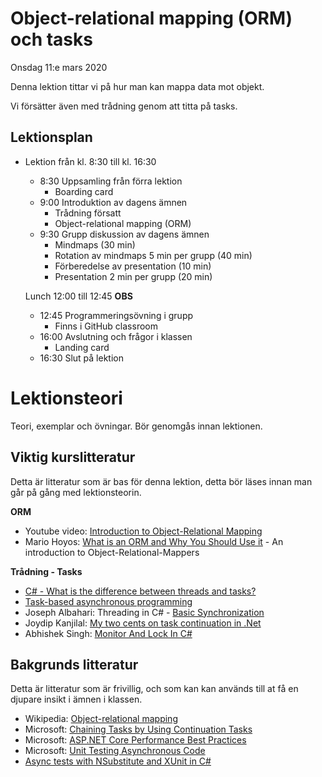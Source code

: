 # Object-relational mapping (ORM) och tasks

Onsdag 11:e mars 2020

Denna lektion tittar vi på hur man kan mappa data mot objekt.

Vi försätter även med trådning genom att titta på tasks.

## Lektionsplan

* Lektion från kl. 8:30 till kl. 16:30

  * 8:30 Uppsamling från förra lektion
    * Boarding card
  * 9:00 Introduktion av dagens ämnen
    * Trådning försatt
    * Object-relational mapping (ORM)
  * 9:30 Grupp diskussion av dagens ämnen
    - Mindmaps (30 min)
    - Rotation av mindmaps 5 min per grupp (40 min)
    - Förberedelse av presentation (10 min)
    - Presentation 2 min per grupp (20 min)

  Lunch 12:00 till 12:45 **OBS**

  - 12:45 Programmeringsövning i grupp
    - Finns i GitHub classroom
  - 16:00 Avslutning och frågor i klassen
    - Landing card
  - 16:30 Slut på lektion

# Lektionsteori

Teori, exemplar och övningar. Bör genomgås innan lektionen.

## Viktig kurslitteratur
Detta är litteratur som är bas för denna lektion, detta bör läses innan man går på gång med lektionsteorin.

**ORM**

* Youtube video: [Introduction to Object-Relational Mapping](https://www.youtube.com/watch?v=dHQ-I7kr_SY)
* Mario Hoyos: [What is an ORM and Why You Should Use it](https://blog.bitsrc.io/what-is-an-orm-and-why-you-should-use-it-b2b6f75f5e2a) - An introduction to Object-Relational-Mappers

**Trådning - Tasks**

* [C# - What is the difference between threads and tasks?](https://peterdaugaardrasmussen.com/2018/11/08/csharp-what-is-the-difference-between-threads-and-tasks/)
* [Task-based asynchronous programming](https://docs.microsoft.com/en-us/dotnet/standard/parallel-programming/task-based-asynchronous-programming)
* Joseph Albahari: Threading in C# - [Basic Synchronization](http://www.albahari.com/threading/part2.aspx)
* Joydip Kanjilal: [My two cents on task continuation in .Net](https://www.infoworld.com/article/3171605/my-two-cents-on-task-continuation-in-net.html)
* Abhishek Singh: [Monitor And Lock In C#](https://www.c-sharpcorner.com/UploadFile/de41d6/monitor-and-lock-in-C-Sharp/)

## Bakgrunds litteratur
Detta är litteratur som är frivillig, och som kan kan används till at få en djupare insikt i ämnen i klassen.

* Wikipedia: [Object-relational mapping](https://en.wikipedia.org/wiki/Object-relational_mapping) 
* Microsoft: [Chaining Tasks by Using Continuation Tasks](https://docs.microsoft.com/en-us/dotnet/standard/parallel-programming/chaining-tasks-by-using-continuation-tasks)
* Microsoft: [ASP.NET Core Performance Best Practices](https://docs.microsoft.com/en-us/aspnet/core/performance/performance-best-practices?view=aspnetcore-3.1)
* Microsoft: [Unit Testing Asynchronous Code](https://docs.microsoft.com/en-us/archive/msdn-magazine/2014/november/async-programming-unit-testing-asynchronous-code)
* [Async tests with NSubstitute and XUnit in C#](http://www.garethrepton.com/Unit-Testing-async-methods/)

